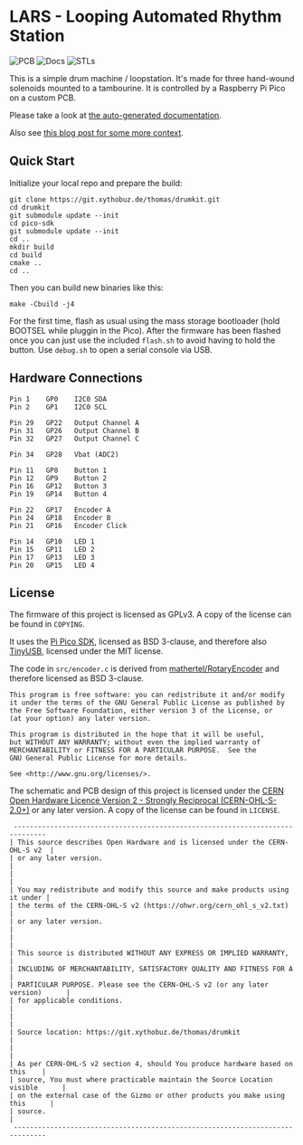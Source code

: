# LARS - Looping Automated Rhythm Station

![PCB](https://github.com/xythobuz/lars/actions/workflows/kicad.yml/badge.svg)
![Docs](https://github.com/xythobuz/lars/actions/workflows/docs.yml/badge.svg)
![STLs](https://github.com/xythobuz/lars/actions/workflows/scad.yml/badge.svg)

This is a simple drum machine / loopstation.
It's made for three hand-wound solenoids mounted to a tambourine.
It is controlled by a Raspberry Pi Pico on a custom PCB.

Please take a look at [the auto-generated documentation](https://xythobuz.github.io/lars/).

Also see [this blog post for some more context](https://www.xythobuz.de/lars.html).

## Quick Start

Initialize your local repo and prepare the build:

    git clone https://git.xythobuz.de/thomas/drumkit.git
    cd drumkit
    git submodule update --init
    cd pico-sdk
    git submodule update --init
    cd ..
    mkdir build
    cd build
    cmake ..
    cd ..

Then you can build new binaries like this:

    make -Cbuild -j4

For the first time, flash as usual using the mass storage bootloader (hold BOOTSEL while pluggin in the Pico).
After the firmware has been flashed once you can just use the included `flash.sh` to avoid having to hold the button.
Use `debug.sh` to open a serial console via USB.

## Hardware Connections

    Pin 1    GP0    I2C0 SDA
    Pin 2    GP1    I2C0 SCL

    Pin 29   GP22   Output Channel A
    Pin 31   GP26   Output Channel B
    Pin 32   GP27   Output Channel C

    Pin 34   GP28   Vbat (ADC2)

    Pin 11   GP8    Button 1
    Pin 12   GP9    Button 2
    Pin 16   GP12   Button 3
    Pin 19   GP14   Button 4

    Pin 22   GP17   Encoder A
    Pin 24   GP18   Encoder B
    Pin 21   GP16   Encoder Click

    Pin 14   GP10   LED 1
    Pin 15   GP11   LED 2
    Pin 17   GP13   LED 3
    Pin 20   GP15   LED 4

## License

The firmware of this project is licensed as GPLv3.
A copy of the license can be found in `COPYING`.

It uses the [Pi Pico SDK](https://github.com/raspberrypi/pico-sdk), licensed as BSD 3-clause, and therefore also [TinyUSB](https://github.com/hathach/tinyusb), licensed under the MIT license.

The code in `src/encoder.c` is derived from [mathertel/RotaryEncoder](https://github.com/mathertel/RotaryEncoder) and therefore licensed as BSD 3-clause.

    This program is free software: you can redistribute it and/or modify
    it under the terms of the GNU General Public License as published by
    the Free Software Foundation, either version 3 of the License, or
    (at your option) any later version.

    This program is distributed in the hope that it will be useful,
    but WITHOUT ANY WARRANTY; without even the implied warranty of
    MERCHANTABILITY or FITNESS FOR A PARTICULAR PURPOSE.  See the
    GNU General Public License for more details.

    See <http://www.gnu.org/licenses/>.

The schematic and PCB design of this project is licensed under the [CERN Open Hardware Licence Version 2 - Strongly Reciprocal (CERN-OHL-S-2.0+)](https://ohwr.org/cern_ohl_s_v2.txt) or any later version.
A copy of the license can be found in `LICENSE`.

     ------------------------------------------------------------------------------
    | This source describes Open Hardware and is licensed under the CERN-OHL-S v2  |
    | or any later version.                                                        |
    |                                                                              |
    | You may redistribute and modify this source and make products using it under |
    | the terms of the CERN-OHL-S v2 (https://ohwr.org/cern_ohl_s_v2.txt)          |
    | or any later version.                                                        |
    |                                                                              |
    | This source is distributed WITHOUT ANY EXPRESS OR IMPLIED WARRANTY,          |
    | INCLUDING OF MERCHANTABILITY, SATISFACTORY QUALITY AND FITNESS FOR A         |
    | PARTICULAR PURPOSE. Please see the CERN-OHL-S v2 (or any later version)      |
    | for applicable conditions.                                                   |
    |                                                                              |
    | Source location: https://git.xythobuz.de/thomas/drumkit                      |
    |                                                                              |
    | As per CERN-OHL-S v2 section 4, should You produce hardware based on this    |
    | source, You must where practicable maintain the Source Location visible      |
    | on the external case of the Gizmo or other products you make using this      |
    | source.                                                                      |
     ------------------------------------------------------------------------------
